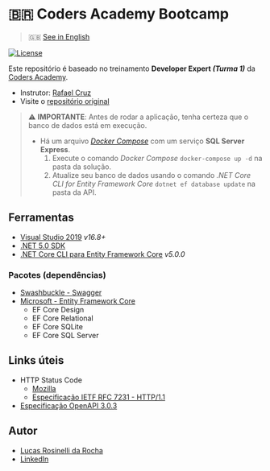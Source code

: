 # :brazil: Coders Academy Bootcamp
> :gb: [See in English](./README.md)

[![License](https://img.shields.io/github/license/LucasRosinelli/training-coders-academy-bootcamp-class-1-backend)](./LICENSE)

Este repositório é baseado no treinamento **Developer Expert *(Turma 1)*** da [Coders Academy](https://codersacademy.tech/).
- Instrutor: [Rafael Cruz](https://github.com/rafaelcruz-net)
- Visite o [repositório original](https://github.com/rafaelcruz-net/coders-academy-bootcamp-turma-1)

> :warning: **IMPORTANTE**: Antes de rodar a aplicação, tenha certeza que o banco de dados está em execução.
> * Há um arquivo *[Docker Compose](./docker-compose.yml)* com um serviço **SQL Server Express**.
>   1. Execute o comando *Docker Compose* `docker-compose up -d` na pasta da solução.
>   1. Atualize seu banco de dados usando o comando *.NET Core CLI for Entity Framework Core* `dotnet ef database update` na pasta da API.

## Ferramentas
- [Visual Studio 2019](https://visualstudio.microsoft.com/vs/community/) *v16.8+*
- [.NET 5.0 SDK](https://dotnet.microsoft.com/download)
- [.NET Core CLI para Entity Framework Core](https://docs.microsoft.com/ef/core/cli/dotnet) *v5.0.0*

### Pacotes (dependências)
- [Swashbuckle - Swagger](https://github.com/domaindrivendev/Swashbuckle.AspNetCore)
- [Microsoft - Entity Framework Core](https://docs.microsoft.com/ef/core/)
  - EF Core Design
  - EF Core Relational
  - EF Core SQLite
  - EF Core SQL Server

## Links úteis
- HTTP Status Code
  - [Mozilla](https://developer.mozilla.org/pt-BR/docs/Web/HTTP/Status)
  - [Especificação IETF RFC 7231 - HTTP/1.1](https://tools.ietf.org/html/rfc7231#section-6)
- [Especificação OpenAPI 3.0.3](http://spec.openapis.org/oas/v3.0.3)

## Autor
- [Lucas Rosinelli da Rocha](https://lucasrosinelli.com/)
- [LinkedIn](https://www.linkedin.com/in/lucasrosinelli/)
